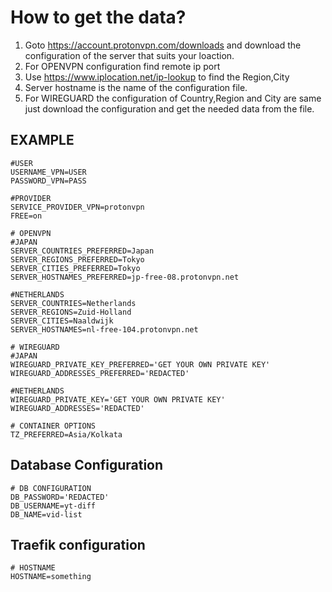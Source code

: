# How to get the data?

1. Goto <https://account.protonvpn.com/downloads> and download the configuration of the server that suits your loaction.
2. For OPENVPN configuration find remote ip port
3. Use <https://www.iplocation.net/ip-lookup> to find the Region,City
4. Server hostname is the name of the configuration file.
5. For WIREGUARD the configuration of Country,Region and City are same just download the configuration and get the needed data from the file.

## EXAMPLE

    #USER
    USERNAME_VPN=USER
    PASSWORD_VPN=PASS

    #PROVIDER
    SERVICE_PROVIDER_VPN=protonvpn
    FREE=on

    # OPENVPN
    #JAPAN
    SERVER_COUNTRIES_PREFERRED=Japan
    SERVER_REGIONS_PREFERRED=Tokyo
    SERVER_CITIES_PREFERRED=Tokyo
    SERVER_HOSTNAMES_PREFERRED=jp-free-08.protonvpn.net

    #NETHERLANDS
    SERVER_COUNTRIES=Netherlands
    SERVER_REGIONS=Zuid-Holland
    SERVER_CITIES=Naaldwijk
    SERVER_HOSTNAMES=nl-free-104.protonvpn.net

    # WIREGUARD
    #JAPAN
    WIREGUARD_PRIVATE_KEY_PREFERRED='GET YOUR OWN PRIVATE KEY'
    WIREGUARD_ADDRESSES_PREFERRED='REDACTED'

    #NETHERLANDS
    WIREGUARD_PRIVATE_KEY='GET YOUR OWN PRIVATE KEY'
    WIREGUARD_ADDRESSES='REDACTED'

    # CONTAINER OPTIONS
    TZ_PREFERRED=Asia/Kolkata

## Database Configuration

    # DB CONFIGURATION
    DB_PASSWORD='REDACTED'
    DB_USERNAME=yt-diff
    DB_NAME=vid-list

## Traefik configuration

    # HOSTNAME
    HOSTNAME=something
